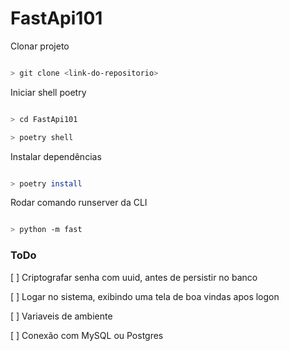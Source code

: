 # FastApi101


Clonar projeto

```bash

> git clone <link-do-repositorio>

```

Iniciar shell poetry

```bash

> cd FastApi101

> poetry shell

```

Instalar dependências

```bash

> poetry install

```

Rodar comando runserver da CLI

```bash

> python -m fast

```

### ToDo

[ ] Criptografar senha com uuid, antes de persistir no banco

[ ] Logar no sistema, exibindo uma tela de boa vindas apos logon

[ ] Variaveis de ambiente

[ ] Conexão com MySQL ou Postgres
